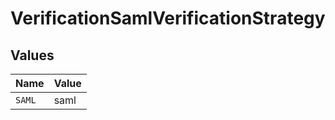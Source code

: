 # VerificationSamlVerificationStrategy


## Values

| Name   | Value  |
| ------ | ------ |
| `SAML` | saml   |